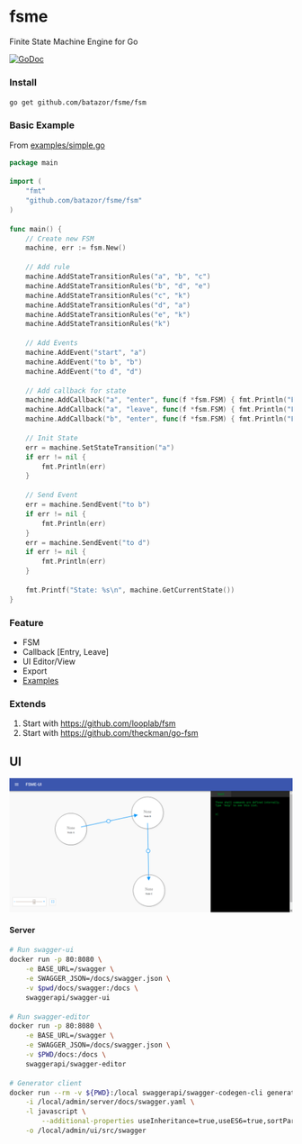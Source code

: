 # fsme

Finite State Machine Engine for Go

[![GoDoc](https://godoc.org/github.com/ryanfaerman/fsm?status.png)](https://godoc.org/github.com/batazor/fsme/fsm)


### Install

`go get github.com/batazor/fsme/fsm`

### Basic Example

From [examples/simple.go](./examples/simple.go)

```go
package main

import (
	"fmt"
	"github.com/batazor/fsme/fsm"
)

func main() {
	// Create new FSM
    machine, err := fsm.New()

    // Add rule
    machine.AddStateTransitionRules("a", "b", "c")
    machine.AddStateTransitionRules("b", "d", "e")
    machine.AddStateTransitionRules("c", "k")
    machine.AddStateTransitionRules("d", "a")
    machine.AddStateTransitionRules("e", "k")
    machine.AddStateTransitionRules("k")

    // Add Events
    machine.AddEvent("start", "a")
    machine.AddEvent("to b", "b")
    machine.AddEvent("to d", "d")

    // Add callback for state
    machine.AddCallback("a", "enter", func(f *fsm.FSM) { fmt.Println("Enter state: ", f.GetCurrentState()) })
    machine.AddCallback("a", "leave", func(f *fsm.FSM) { fmt.Println("Leave state: ", f.GetCurrentState()) })
    machine.AddCallback("b", "enter", func(f *fsm.FSM) { fmt.Println("Enter state: ", f.GetCurrentState()) })

    // Init State
    err = machine.SetStateTransition("a")
    if err != nil {
        fmt.Println(err)
    }

    // Send Event
    err = machine.SendEvent("to b")
    if err != nil {
        fmt.Println(err)
    }
    err = machine.SendEvent("to d")
    if err != nil {
        fmt.Println(err)
    }

    fmt.Printf("State: %s\n", machine.GetCurrentState())
}
```

### Feature

+ FSM
+ Callback [Entry, Leave]
+ UI Editor/View
+ Export
+ [Examples](./examples)

### Extends

1. Start with https://github.com/looplab/fsm
2. Start with https://github.com/theckman/go-fsm

## UI

![UI](./docs/editor.png)

#### Server

```bash
# Run swagger-ui
docker run -p 80:8080 \
    -e BASE_URL=/swagger \
    -e SWAGGER_JSON=/docs/swagger.json \
    -v $pwd/docs/swagger:/docs \
    swaggerapi/swagger-ui

# Run swagger-editor
docker run -p 80:8080 \
    -e BASE_URL=/swagger \
    -e SWAGGER_JSON=/docs/swagger.json \
    -v $PWD/docs:/docs \
    swaggerapi/swagger-editor

# Generator client
docker run --rm -v ${PWD}:/local swaggerapi/swagger-codegen-cli generate \
    -i /local/admin/server/docs/swagger.yaml \
    -l javascript \
		--additional-properties useInheritance=true,useES6=true,sortParamsByRequiredFlag=true,usePromises=true \
    -o /local/admin/ui/src/swagger
```

